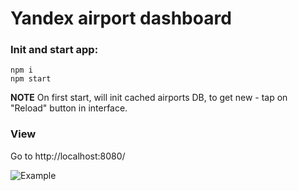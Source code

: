 # Yandex airport dashboard

### Init and start app:
```
npm i
npm start
```
**NOTE** On first start, will init cached airports DB, to get new - tap on "Reload" button in interface.

### View
Go to http://localhost:8080/

![Example](https://i.imgur.com/fJG8skF.png)
